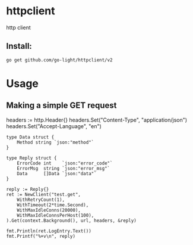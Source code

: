 # httpclient

http client

## Install:

	go get github.com/go-light/httpclient/v2

# Usage

## Making a simple GET request
    
headers := http.Header{}
	headers.Set("Content-Type", "application/json")
	headers.Set("Accept-Language", "en")

	type Data struct {
		Method string `json:"method"`
	}

	type Reply struct {
		ErrorCode int    `json:"error_code"`
		ErrorMsg  string `json:"error_msg"`
		Data      []Data `json:"data"`
	}

	reply := Reply{}
	ret := NewClient("test.get",
		WithRetryCount(1),
		WithTimeout(2*time.Second),
		WithMaxIdleConns(20000),
		WithMaxIdleConnsPerHost(100),
	).Get(context.Background(), url, headers, &reply)

	fmt.Println(ret.LogEntry.Text())
	fmt.Printf("%+v\n", reply)  